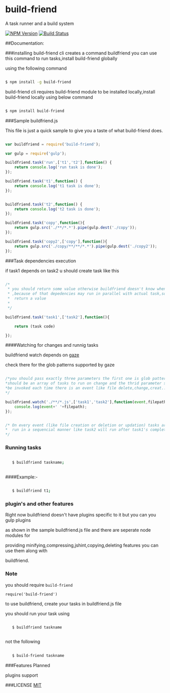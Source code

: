 build-friend
============

A task runner and a build system

[![NPM Version](https://img.shields.io/npm/v/build-friend.svg?style=flat)](https://www.npmjs.org/package/build-friend)
[![Build Status](https://img.shields.io/travis/Prashanth-Nelli/build-friend.svg?style=flat)](https://travis-ci.org/Prashanth-Nelli/build-friend)


##Documentation:


###installing build-friend cli creates a command buildfriend you can use this command to run tasks,install build-friend globally

using the following command


```bash

$ npm install -g build-friend

```

build-friend cli requires build-friend module to be installed locally,install build-friend locally using below command


```bash

$ npm install build-friend

```

###Sample buildfriend.js 

This file is just a quick sample to give you a taste of what build-friend does.

```javascript

var buildfriend = require('build-friend');

var gulp = require('gulp');

buildfriend.task('run',['t1','t2'],function() {
	return console.log('run task is done');
});

buildfriend.task('t1',function() {
	return console.log('t1 task is done');
});


buildfriend.task('t2',function() {
	return console.log('t2 task is done');
});

buildfriend.task('copy',function(){
	return gulp.src('./**/*.*').pipe(gulp.dest('./copy'));
});

buildfriend.task('copy2',['copy'],function(){
	return gulp.src('./copy/**/**/*.*').pipe(gulp.dest('./copy2'));
});


```
###Task dependencies execution

if task1 depends on task2 u should create task like this

```javascript

/* 
 * you should return some value otherwise buildfriend doesn't know when the task is completed
 * ,because of that depedencies may run in parallel with actual task,so to avoid that you should 
 *  return a value
 *
 */

buildfriend.task('task1',['task2'],function(){

	return (task code)

});

```

####Watching for changes and runnig tasks 

buildfriend watch depends on [gaze](https://github.com/shama/gaze)

check there for the glob patterns supported by gaze 

```javascript

/*you should pass exactly three parameters the first one is glob pattern and the second parameter
*should be an array of tasks to run on change and the thrid parameter should be a function it will
*be invoked each time there is an event like file delete,change,creat...*
*/

buildfriend.watch('./**/*.js',['task1','task2'],function(event,filepath){
	console.log(event+' '+filepath);
});


/* On every event (like file creation or deletion or updation) tasks are 
*  run in a sequencial manner like task2 will run after task1's completion
*/


```

### Running tasks 

```bash

   $ buildfriend taskname;
    
```

####Example:-

```bash

   $ buildfriend t1;

```

### plugin's and other features

Right now buildfriend doesn't have plugins specific to it but you can you gulp plugins 

as shown in the sample buildfriend.js file and there are seperate node modules for

providing minifying,compressing,jshint,copying,deleting features you can use them along with

buildfriend.

### Note

you should require ```build-friend``` 

``` require('build-friend') ``` 

to use buildfriend, create your tasks in buildfriend.js file 

you should run your task using 
	
```bash

   $ buildfriend taskname 
	
```

not the following

```bash
	
   $ build-friend taskname 

```

###Features Planned

   plugins support

###LICENSE
[MIT](LICENSE)
